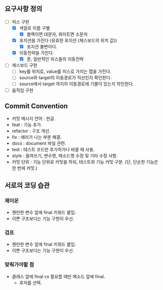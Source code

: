 ## 요구사항 정의

- [ ] 피스 구현
    - [x] 색깔로 이름 구별
        - [x] 블랙이면 대문자, 화이트면 소문자
    - [x] 포지션을 가진다 (유효한 포지션 (체스보드의 위치 값))
        - [x] 포지션 불변이다.
    - [x] 이동전략을 가진다.
        - [x] 폰, 일반적인 피스들의 이동전략
- [ ] 체스보드 구현
    - [ ] key를 위치로, value를 피스로 가지는 맵을 가진다. 
    - [ ] source와 target의 이동경로가 직선인지 확인한다.
    - [ ] source에서 target 까지의 이동경로에 기물이 있는지 학인한다. 
- [ ] 움직임 구현

## Commit Convention

- 커밋 메시지 언어 : 한글.
- feat : 기능 추가.
- refactor : 구조 개선.
- fix : 에러가 나는 부분 해결.
- docs : document 파일 관련.
- test : 테스트 코드만 추가하거나 바꿀 때 사용.
- style : 들여쓰기, 변수명, 메소드명 수정 및 기타 수정 사항.
- 커밋 단위 : 기능 단위로 커밋을 하되, 테스트와 기능 커밋 구분.
  (단, 단순한 기능은 한 번에 커밋.)

## 서로의 코딩 습관

### 제이온

- 웬만한 변수 앞에 final 키워드 붙임.
- 이쁜 구조보다는 기능 구현이 우선.

### 검프

- 웬만한 변수 앞에 final 키워드 붙임.
- 이쁜 구조보다는 기능 구현이 우선.

### 맞춰가야할 점

- 클래스 앞에 final vs 필요할 때만 메소드 앞에 final.
    - 후자를 선택.